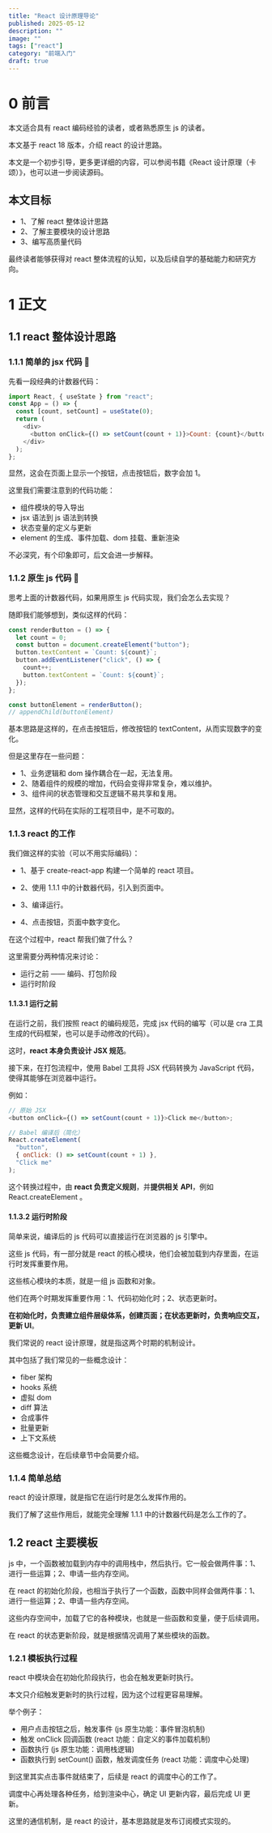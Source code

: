 ```yaml
---
title: "React 设计原理导论"
published: 2025-05-12
description: ""
image: ""
tags: ["react"]
category: "前端入门"
draft: true
---
```


# 0 前言

本文适合具有 react 编码经验的读者，或者熟悉原生 js 的读者。

本文基于 react 18 版本，介绍 react 的设计思路。

本文是一个初步引导，更多更详细的内容，可以参阅书籍《React 设计原理（卡颂）》，也可以进一步阅读源码。

## 本文目标

- 1、了解 react 整体设计思路
- 2、了解主要模块的设计思路
- 3、编写高质量代码

最终读者能够获得对 react 整体流程的认知，以及后续自学的基础能力和研究方向。

# 1 正文

## 1.1 react 整体设计思路

### 1.1.1 简单的 jsx 代码 🌰

先看一段经典的计数器代码：

```js
import React, { useState } from "react";
const App = () => {
  const [count, setCount] = useState(0);
  return (
    <div>
      <button onClick={() => setCount(count + 1)}>Count: {count}</button>
    </div>
  );
};
```

显然，这会在页面上显示一个按钮，点击按钮后，数字会加 1。

这里我们需要注意到的代码功能：

- 组件模块的导入导出
- jsx 语法到 js 语法到转换
- 状态变量的定义与更新
- element 的生成、事件加载、dom 挂载、重新渲染

不必深究，有个印象即可，后文会进一步解释。

### 1.1.2 原生 js 代码 🌰

思考上面的计数器代码，如果用原生 js 代码实现，我们会怎么去实现？

随即我们能够想到，类似这样的代码：

```js
const renderButton = () => {
  let count = 0;
  const button = document.createElement("button");
  button.textContent = `Count: ${count}`;
  button.addEventListener("click", () => {
    count++;
    button.textContent = `Count: ${count}`;
  });
};

const buttonElement = renderButton();
// appendChild(buttonElement)
```

基本思路是这样的，在点击按钮后，修改按钮的 textContent，从而实现数字的变化。

但是这里存在一些问题：

- 1、业务逻辑和 dom 操作耦合在一起，无法复用。
- 2、随着组件的规模的增加，代码会变得非常复杂，难以维护。
- 3、组件间的状态管理和交互逻辑不易共享和复用。

显然，这样的代码在实际的工程项目中，是不可取的。

### 1.1.3 react 的工作

我们做这样的实验（可以不用实际编码）：

- 1、基于 create-react-app 构建一个简单的 react 项目。

- 2、使用 1.1.1 中的计数器代码，引入到页面中。

- 3、编译运行。

- 4、点击按钮，页面中数字变化。

在这个过程中，react 帮我们做了什么？

这里需要分两种情况来讨论：

- 运行之前 —— 编码、打包阶段
- 运行时阶段

#### 1.1.3.1 运行之前

在运行之前，我们按照 react 的编码规范，完成 jsx 代码的编写（可以是 cra 工具生成的代码框架，也可以是手动修改的代码）。

这时，**react 本身负责设计 JSX 规范**。

接下来，在打包流程中，使用 Babel 工具将 JSX 代码转换为 JavaScript 代码，使得其能够在浏览器中运行。

例如：

```js
// 原始 JSX
<button onClick={() => setCount(count + 1)}>Click me</button>;

// Babel 编译后（简化）
React.createElement(
  "button",
  { onClick: () => setCount(count + 1) },
  "Click me"
);
```

这个转换过程中，由 **react 负责定义规则**，并**提供相关 API**，例如 React.createElement 。

#### 1.1.3.2 运行时阶段

简单来说，编译后的 js 代码可以直接运行在浏览器的 js 引擎中。

这些 js 代码，有一部分就是 react 的核心模块，他们会被加载到内存里面，在运行时发挥重要作用。

这些核心模块的本质，就是一组 js 函数和对象。

他们在两个时期发挥重要作用：1、代码初始化时；2、状态更新时。

**在初始化时，负责建立组件层级体系，创建页面；在状态更新时，负责响应交互，更新 UI**。

我们常说的 react 设计原理，就是指这两个时期的机制设计。

其中包括了我们常见的一些概念设计：

- fiber 架构
- hooks 系统
- 虚拟 dom
- diff 算法
- 合成事件
- 批量更新
- 上下文系统

这些概念设计，在后续章节中会简要介绍。

### 1.1.4 简单总结

react 的设计原理，就是指它在运行时是怎么发挥作用的。

我们了解了这些作用后，就能完全理解 1.1.1 中的计数器代码是怎么工作的了。

## 1.2 react 主要模板

js 中，一个函数被加载到内存中的调用栈中，然后执行。它一般会做两件事：1、进行一些运算；2、申请一些内存空间。

在 react 的初始化阶段，也相当于执行了一个函数，函数中同样会做两件事：1、进行一些运算；2、申请一些内存空间。

这些内存空间中，加载了它的各种模块，也就是一些函数和变量，便于后续调用。

在 react 的状态更新阶段，就是根据情况调用了某些模块的函数。

### 1.2.1 模板执行过程

react 中模块会在初始化阶段执行，也会在触发更新时执行。

本文只介绍触发更新时的执行过程，因为这个过程更容易理解。

举个例子：

- 用户点击按钮之后，触发事件 (js 原生功能：事件冒泡机制)
- 触发 onClick 回调函数 (react 功能：自定义的事件加载机制)
- 函数执行 (js 原生功能：调用栈逻辑)
- 函数执行到 setCount() 函数，触发调度任务 (react 功能：调度中心处理)

到这里其实点击事件就结束了，后续是 react 的调度中心的工作了。

调度中心再处理各种任务，给到渲染中心，确定 UI 更新内容，最后完成 UI 更新。

这里的通信机制，是 react 的设计，基本思路就是发布订阅模式实现的。
